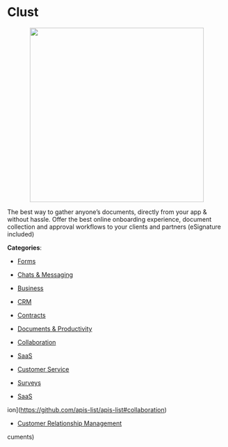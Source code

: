 # Clust
<p align="center">
    <img width="400" src="https://raw.githubusercontent.com/apis-list/apis-list/apis/clust/logo_256x256.png" />
</p>

The best way to gather anyone’s documents, directly from your app & without hassle. Offer the best online onboarding experience, document collection and approval workflows to your clients and partners (eSignature included)



**Categories**:
- [Forms](https://github.com/apis-list/apis-list#forms)
- [Chats & Messaging](https://github.com/apis-list/apis-list#chats-and-messaging)
- [Business](https://github.com/apis-list/apis-list#business)
- [CRM](https://github.com/apis-list/apis-list#crm)
- [Contracts](https://github.com/apis-list/apis-list#contracts)
- [Documents & Productivity](https://github.com/apis-list/apis-list#documents-and-productivity)
- [Collaboration](https://github.com/apis-list/apis-list#collaboration)
- [SaaS](https://github.com/apis-list/apis-list#saas)
- [Customer Service](https://github.com/apis-list/apis-list#customer-service)
- [Surveys](https://github.com/apis-list/apis-list#surveys)




- [SaaS](https://github.com/apis-list/apis-list#saas)



ion](https://github.com/apis-list/apis-list#collaboration)
- [Customer Relationship Management](https://github.com/apis-list/apis-list#customer-relationship-management)



cuments)



